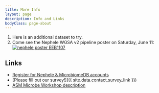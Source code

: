 ```yaml
---
title: More Info
layout: page
description: Info and Links
bodyClass: page-about
---
```


1. Here is an additional dataset to try.
2. Come see the Nephele WGSA v2 pipeline poster on Saturday, June 11:
<a href="../images/illustrations/poster_handout_adobe_small.pdf" title="click here to see the full sized image" target="_blank"><img src="../images/illustrations/poster_handout_small.png" alt="nephele poster EEB1107"  class="intro-image" style="max-width: 50%"/></a>




## Links 
- [Register for Nephele & MicrobiomeDB accounts](../info/account)
- [Please fill out our survey!]({{ site.data.contact.survey_link  }})
- [ASM Microbe Workshop description](https://www.abstractsonline.com/pp8/#!/10522/session/73)

